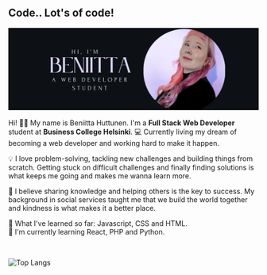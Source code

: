 ## Code.. Lot's of code!

![Bio Picture](https://github.com/HuttunenBe/Huttunenbe/blob/85bed22456c2ecaf44c21751765d4880016c07e9/bioPicture.png?raw=true)



Hi! 👩‍💻 My name is Beniitta Huttunen. I'm a **Full Stack Web Developer** student at **Business College Helsinki**. 💻 Currently living my dream of becoming a web developer and working hard to make it happen.

💡 I love problem-solving, tackling new challenges and building things from scratch. Getting stuck on difficult challenges and finally finding solutions is what keeps me going and makes me wanna learn more. 

🚀 I believe sharing knowledge and helping others is the key to success. My background in social services taught me that we build the world together and kindness is what makes it a better place.

🌸 What I've learned so far: Javascript, CSS and HTML.  
🐍 I'm currently learning React, PHP and Python. 

<br>

![Top Langs](https://github-readme-stats.vercel.app/api/top-langs/?username=HuttunenBe&layout=compact&theme=radical)










